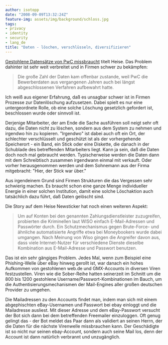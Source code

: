 ```yaml
---
author: isotopp
date: "2008-09-09T13:32:24Z"
feature-img: assets/img/background/schloss.jpg
tags:
- privacy
- identity
- security
- lang_de
title: "Daten - löschen, verschlüsseln, diversifizieren"
---
```


[Gestohlene Datensätze von PwC missbraucht](http://www.heise.de/newsticker/Gestohlene-PwC-Datensaetze-fuer-Missbrauch-von-Click-Buy-benutzt-Update--/meldung/115621) titelt Heise.
Das Problem dahinter ist sehr weit verbreitet und in Firmen schwer zu bekämpfen: 

> Die große Zahl der Daten kam offenbar zustande, weil PwC die Bewerberdaten aus vergangenen Jahren auch bei längst abgeschlossenen Verfahren aufbewahrt hatte.

Ich weiß aus eigener Erfahrung, daß es unsagbar schwer ist in Firmen Prozesse zur Datenlöschung aufzusetzen.
Dabei spielt es nur eine untergeordnete Rolle, ob eine solche Löschung gesetzlich gefordert ist, beschlossen wurde oder sinnvoll ist.

Derjenige Mitarbeiter, der am Ende die Sache ausführen soll neigt sehr oft dazu, die Daten nicht zu löschen, sondern aus dem System zu nehmen und irgendwo hin zu kopieren. 
"Irgendwo" ist dabei auch oft ein Ort, der schlechter verschlüsselt und geschützt ist als der vorhergehende Speicherort - ein Band, ein Stick oder eine Diskette, die danach in der Schublade des betreffenden Mitarbeiters liegt.
Kann ja sein, daß die Daten doch noch mal gebraucht werden.
Typischerweise werden die Daten dann mit dem Schreibtisch zusammen irgendwann einmal mit verkauft.
Oder vorher herausgenommen werden und dem Sohnemann aus der Firma mitgebracht: "Hier, der Stick war über."

Aus irgendeinem Grund sind Firmen Strukturen die das Vergessen sehr schwierig machen.
Es braucht schon eine ganze Menge individueller Energie in einer solchen Institution, damit eine solche Löschaktion auch tatsächlich dazu führt, daß Daten gelöscht sind.

Die Story auf dem Heise Newsticker hat noch einen weiteren Aspekt:

> Um auf Konten bei den genannten Zahlungsdienstleister zuzugreifen, probierten die Kriminellen laut WISO einfach E-Mail-Adressen und Passwörter durch.
> Ein Schutzmechanismus gegen Brute-Force- und ähnliche automatisierte Angriffe etwa bei Moneybookers wurde dabei umgangen.
> Nach Meinung von Wiso gingen die Angreifer davon aus, dass viele Internet-Nutzer für verschiedene Dienste dieselbe Kombination aus E-Mail-Adresse und Passwort benutzen.

Das ist ein sehr gängiges Problem.
Jedes Mal, wenn zum Beispiel eine Phishing-Welle über eBay hinweg gerollt ist, war danach ein hohes Aufkommen von gestohlenen web.de und GMX-Accounts in diversen Viren festzustellen.
Viren wie die Sober-Reihe hatten seinerzeit im Schnitt um die 800 bis 1200 gestohlene Username/Passwort-Kombinationen im Bauch, um die Authentisierungsmechanismen der Mail-Engines aller großen deutschen Provider zu umgehen.

Die Mailadressen zu den Accounts findet man, indem man sich mit einem abgephischten eBay-Usernamen und Passwort bei ebay einloggt und die Mailadresse ausliest.
Mit dieser Adresse und dem eBay-Passwort versucht der Bot sich dann bei dem betreffenden Freemailer einzuloggen.
Oft genug gelingt das - der Bot meldet das Paar dann als validiert an seinen Herrn, der die Daten für die nächste Virenwelle missbrauchen kann.
Der Geschädigte ist so nicht nur seinen ebay-Account, sondern auch seine Mail los, denn der Account ist dann natürlich verbrannt und unzugänglich.
